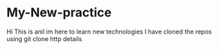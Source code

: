 # My-New-practice
Hi 
This is anil
im here to learn new technologies
I have cloned the repos using git clone http details
